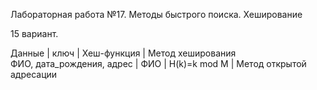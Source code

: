 Лабораторная работа №17. Методы быстрого поиска. Хеширование

15 вариант. 

Данные                    | ключ | Хеш-функция  | Метод хеширования      
ФИО, дата_рождения, адрес | ФИО  | H(k)=k mod M |	Метод открытой адресации
